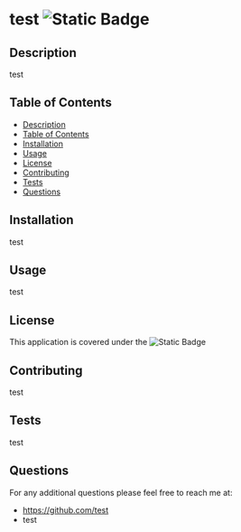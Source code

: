 # test ![Static Badge](https://img.shields.io/badge/License-grey?label=Apache%20license%202.0&labelColor=red)
  ## Description <a id="description"></a>
  test
  ## Table of Contents <a id="tableOfContent"></a>
  * [Description](#description)
  * [Table of Contents](#tableOfContent)
  * [Installation](#installation)
  * [Usage](#usage)
  * [License](#license)
  * [Contributing](#contributing)
  * [Tests](#tests)
  * [Questions](#questions)
  ## Installation <a id="installation"></a>
  test
  ## Usage <a id="usage"></a>
  test
  ## License <a id="license"></a>
  This application is covered under the
  ![Static Badge](https://img.shields.io/badge/License-grey?label=Apache%20license%202.0&labelColor=red)
  ## Contributing <a id="contributing"></a>
  test
  ## Tests <a id="tests"></a>
  test
  ## Questions <a id="questions"></a>
  For any additional questions please feel free to reach me at:
  * https://github.com/test
  * test
